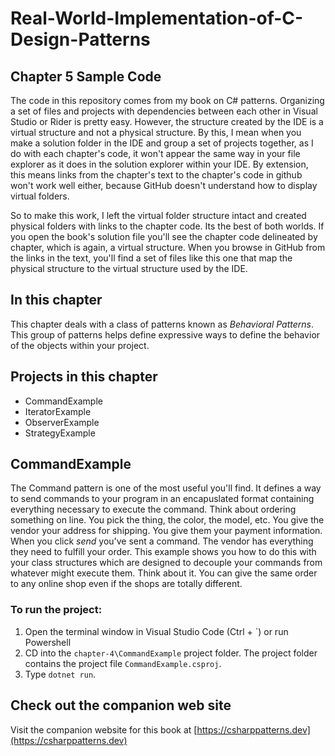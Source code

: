 ﻿# Real-World-Implementation-of-C-Design-Patterns
## Chapter 5 Sample Code
The code in this repository comes from my book on C# patterns.  Organizing a set of files and projects
with dependencies between each other in Visual Studio or Rider is pretty easy.  However, the structure
created by the IDE is a virtual structure and not a physical structure.  By this, I mean when you make a solution
folder in the IDE and group a set of projects together, as I do with each chapter's code, it won't appear
the same way in your file explorer as it does in the solution explorer within your IDE.  By extension, this means
links from the chapter's text to the chapter's code in github won't work well either, because GitHub doesn't understand how
to display virtual folders.

So to make this work, I left the virtual folder structure intact and created physical folders with links to the
chapter code.  Its the best of both worlds.  If you open the book's solution file you'll see the chapter code
delineated by chapter, which is again, a virtual structure.  When you browse in GitHub from the links in the text,
you'll find a set of files like this one that map the physical structure to the virtual structure used by the IDE.

## In this chapter
This chapter deals with a class of patterns known as *Behavioral Patterns*.  This group of patterns helps define expressive ways to
define the behavior of the objects within your project.

## Projects in this chapter
* CommandExample
* IteratorExample
* ObserverExample
* StrategyExample

## CommandExample
The Command pattern is one of the most useful you'll find.  It defines a way to send commands to your program in an encapuslated format containing everything necessary to execute the command.  Think about ordering something on line.  You pick the thing, the color, the model, etc.  You give the vendor your address for shipping.  You give them your payment information.  When you click *send* you've sent a command.  The vendor has everything they need to fulfill your order.  This example shows you how to do this with your class structures which are designed to decouple your commands from whatever might execute them.  Think about it.  You can give the same order to any online shop even if the shops are totally different.

### To run the project:
1. Open the terminal window in Visual Studio Code (Ctrl + `) or run Powershell
2. CD into the ```chapter-4\CommandExample``` project folder.  The project folder contains the project file ```CommandExample.csproj```.
3. Type ```dotnet run```.

## Check out the companion web site
Visit the companion website for this book at [https://csharppatterns.dev](https://csharppatterns.dev)